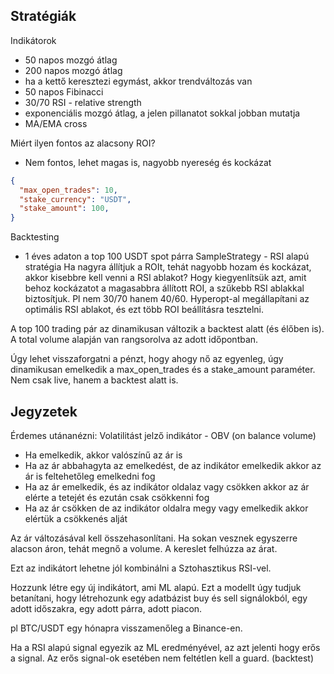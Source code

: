 ## Stratégiák

Indikátorok
- 50 napos mozgó átlag
- 200 napos mozgó átlag
- ha a kettő keresztezi egymást, akkor trendváltozás van
- 50 napos Fibinacci
- 30/70 RSI - relative strength 
- exponenciális mozgó átlag, a jelen pillanatot sokkal jobban mutatja
- MA/EMA cross

Miért ilyen fontos az alacsony ROI?
- Nem fontos, lehet magas is, nagyobb nyereség és kockázat

```json
{
  "max_open_trades": 10,
  "stake_currency": "USDT",
  "stake_amount": 100,
}
```

Backtesting
- 1 éves adaton a top 100 USDT spot párra
SampleStrategy - RSI alapú stratégia
Ha nagyra állítjuk a ROIt, tehát nagyobb hozam és kockázat, akkor kisebbre kell venni a RSI ablakot?
Hogy kiegyenlítsük azt, amit behoz kockázatot a magasabbra állított ROI, a szűkebb RSI ablakkal biztosítjuk. 
Pl nem 30/70 hanem 40/60.
Hyperopt-al megállapítani az optimális RSI ablakot, és ezt több ROI beállításra tesztelni.

A top 100 trading pár az dinamikusan változik a backtest alatt (és élőben is). A total volume alapján van rangsorolva az adott időpontban.

Úgy lehet visszaforgatni a pénzt, hogy ahogy nő az egyenleg, úgy dinamikusan emelkedik a max_open_trades és a stake_amount paraméter. Nem csak live, hanem a backtest alatt is.

## Jegyzetek

Érdemes utánanézni:
Volatilitást jelző indikátor - OBV (on balance volume)
- Ha emelkedik, akkor valószínű az ár is
- Ha az ár abbahagyta az emelkedést, de az indikátor emelkedik akkor az ár is feltehetőleg emelkedni fog
- Ha az ár emelkedik, és az indikátor oldalaz vagy csökken akkor az ár elérte a tetejét és ezután csak csökkenni fog
- Ha az ár csökken de az indikátor oldalra megy vagy emelkedik akkor elértük a csökkenés alját

Az ár változásával kell összehasonlítani.
Ha sokan vesznek egyszerre alacson áron, tehát megnő a volume. A kereslet felhúzza az árat.

Ezt az indikátort lehetne jól kombinálni a Sztohasztikus RSI-vel. 

Hozzunk létre egy új indikátort, ami ML alapú. Ezt a modellt úgy tudjuk betanítani, hogy létrehozunk egy adatbázist buy és sell signálokból, egy adott időszakra, egy adott párra, adott piacon.

pl BTC/USDT egy hónapra visszamenőleg a Binance-en. 

Ha a RSI alapú signal egyezik az ML eredményével, az azt jelenti hogy erős a signal. Az erős signal-ok esetében nem feltétlen kell a guard. (backtest)
